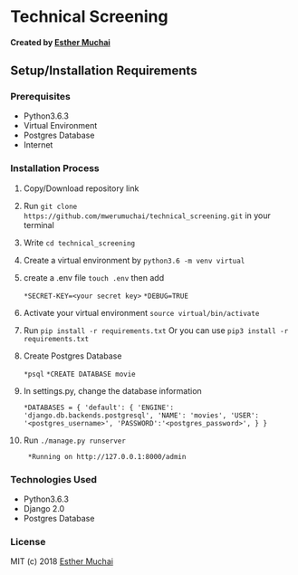# Technical Screening

#### Created by [Esther Muchai](https://github.com/mwerumuchai) 

## Setup/Installation Requirements

### Prerequisites
* Python3.6.3
* Virtual Environment
* Postgres Database
* Internet

### Installation Process
1. Copy/Download repository link
2. Run `git clone https://github.com/mwerumuchai/technical_screening.git` in your terminal
3. Write `cd technical_screening`
4. Create a virtual environment by `python3.6 -m venv virtual`
5. create a .env file `touch .env` then add 

    `*SECRET-KEY=<your secret key>` 
    `*DEBUG=TRUE`
    
6. Activate your virtual environment `source virtual/bin/activate`
7. Run `pip install -r requirements.txt` Or you can use `pip3 install -r requirements.txt`
8. Create Postgres Database

    `*psql`
    `*CREATE DATABASE movie`
    
    
 9. In settings.py, change the database information
 
    `*DATABASES = {
         'default': {
            'ENGINE': 'django.db.backends.postgresql',
            'NAME': 'movies',
            'USER': '<postgres_username>',
            'PASSWORD':'<postgres_password>',
          }
      }`
      
 10. Run `./manage.py runserver` 
 
          *Running on http://127.0.0.1:8000/admin 

### Technologies Used
* Python3.6.3
* Django 2.0
* Postgres Database

### License

MIT (c) 2018 [Esther Muchai](https://github.com/mwerumuchai) 
